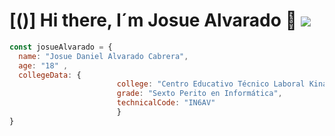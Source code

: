 ### <h1>[()] Hi there, I´m Josue Alvarado 👋 ![](https://r7q6w9z6.rocketcdn.me/career/wp-content/uploads/2020/03/full-stack-development.gif)</h1>


```javascript
const josueAlvarado = {
  name: "Josue Daniel Alvarado Cabrera",
  age: "18" ,
  collegeData: {
                        college: "Centro Educativo Técnico Laboral Kinal",
                        grade: "Sexto Perito en Informática",
                        technicalCode: "IN6AV"
                        }
}

